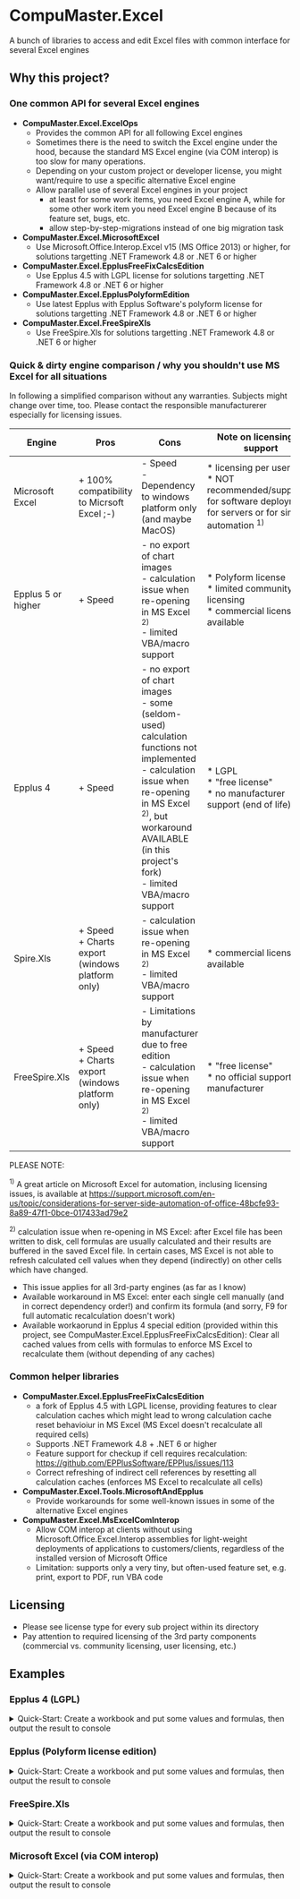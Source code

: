 # CompuMaster.Excel

A bunch of libraries to access and edit Excel files with common interface for several Excel engines

## Why this project?

### One common API for several Excel engines

  * **CompuMaster.Excel.ExcelOps**
    * Provides the common API for all following Excel engines
    * Sometimes there is the need to switch the Excel engine under the hood, because the standard MS Excel engine (via COM interop) is too slow for many operations.
    * Depending on your custom project or developer license, you might want/require to use a specific alternative Excel engine
    * Allow parallel use of several Excel engines in your project
        * at least for some work items, you need Excel engine A, while for some other work item you need Excel engine B because of its feature set, bugs, etc.
        * allow step-by-step-migrations instead of one big migration task
  * **CompuMaster.Excel.MicrosoftExcel**
    * Use Microsoft.Office.Interop.Excel v15 (MS Office 2013) or higher, for solutions targetting .NET Framework 4.8 or .NET 6 or higher
  * **CompuMaster.Excel.EpplusFreeFixCalcsEdition** 
    * Use Epplus 4.5 with LGPL license for solutions targetting .NET Framework 4.8 or .NET 6 or higher
  * **CompuMaster.Excel.EpplusPolyformEdition**
    * Use latest Epplus with Epplus Software's polyform license for solutions targetting .NET Framework 4.8 or .NET 6 or higher
  * **CompuMaster.Excel.FreeSpireXls**
    * Use FreeSpire.Xls for solutions targetting .NET Framework 4.8 or .NET 6 or higher

### Quick & dirty engine comparison / why you shouldn't use MS Excel for all situations

In following a simplified comparison without any warranties. Subjects might change over time, too. Please contact the responsible manufacturerer especially for licensing issues.

| Engine | Pros | Cons | Note on licensing or support | Manufacturer website |
|--------|------|------|------------------------------|----------------------|
| Microsoft Excel | + 100% compatibility to Micrsoft Excel ;-) | - Speed<br/>- Dependency to windows platform only (and maybe MacOS) | * licensing per user (!)<br/>* NOT recommended/supported for software deployment, for servers or for similar automation <sup>1)</sup> | www.microsoft.com |
| Epplus 5 or higher | + Speed | - no export of chart images<br/>- calculation issue when re-opening in MS Excel <sup>2)</sup><br/>- limited VBA/macro support  | * Polyform license<br/>* limited community licensing<br/>* commercial licensing available | www.epplussoftware.com |
| Epplus 4 | + Speed | - no export of chart images<br/>- some (seldom-used) calculation functions not implemented<br/>- calculation issue when re-opening in MS Excel <sup>2)</sup>, but workaround AVAILABLE (in this project's fork)<br/>- limited VBA/macro support | * LGPL<br/>* "free license"<br/>* no manufacturer support (end of life) | www.github.com/JanKallman/EPPlus |
| Spire.Xls | + Speed<br/>+ Charts export (windows platform only) | - calculation issue when re-opening in MS Excel <sup>2)</sup><br/>- limited VBA/macro support | * commercial licensing available | www.e-iceblue.com |
| FreeSpire.Xls | + Speed<br/>+ Charts export (windows platform only) | - Limitations by manufacturer due to free edition<br/>- calculation issue when re-opening in MS Excel <sup>2)</sup><br/>- limited VBA/macro support | * "free license"<br/>* no official support by manufacturer | www.e-iceblue.com |

PLEASE NOTE:

<sup>1)</sup> A great article on Microsoft Excel for automation, inclusing licensing issues, is available at https://support.microsoft.com/en-us/topic/considerations-for-server-side-automation-of-office-48bcfe93-8a89-47f1-0bce-017433ad79e2

<sup>2)</sup> calculation issue when re-opening in MS Excel: after Excel file has been written to disk, cell formulas are usually calculated and their results are buffered in the saved Excel file. In certain cases, MS Excel is not able to refresh calculated cell values when they depend (indirectly) on other cells which have changed.
  * This issue applies for all 3rd-party engines (as far as I know)
  * Available workaround in MS Excel: enter each single cell manually (and in correct dependency order!) and confirm its formula (and sorry, F9 for full automatic recalculation doesn't work)
  * Available workaorund in Epplus 4 special edition (provided within this project, see CompuMaster.Excel.EpplusFreeFixCalcsEdition): Clear all cached values from cells with formulas to enforce MS Excel to recalculate them (without depending of any caches)

### Common helper libraries

  * **CompuMaster.Excel.EpplusFreeFixCalcsEdition** 
    * a fork of Epplus 4.5 with LGPL license, providing features to clear calculation caches which might lead to wrong calculation cache reset behavioiur in MS Excel (MS Excel doesn't recalculate all required cells)
    * Supports .NET Framework 4.8 + .NET 6 or higher
    * Feature support for checkup if cell requires recalculation: https://github.com/EPPlusSoftware/EPPlus/issues/113
    * Correct refreshing of indirect cell references by resetting all calculation caches (enforces MS Excel to recalculate all cells)
  * **CompuMaster.Excel.Tools.MicrosoftAndEpplus**
    * Provide workarounds for some well-known issues in some of the alternative Excel engines
  * **CompuMaster.Excel.MsExcelComInterop**
    * Allow COM interop at clients without using Microsoft.Office.Excel.Interop assemblies for light-weight deployments of applications to customers/clients, regardless of the installed version of Microsoft Office
    * Limitation: supports only a very tiny, but often-used feature set, e.g. print, export to PDF, run VBA code

## Licensing

  * Please see license type for every sub project within its directory
  * Pay attention to required licensing of the 3rd party components (commercial vs. community licensing, user licensing, etc.)

## Examples

### Epplus 4 (LGPL) 

<details>
<summary>Quick-Start: Create a workbook and put some values and formulas, then output the result to console</summary>

```C#
using CompuMaster.Excel.ExcelOps;

string FirstSheetName;
TextTable formulasOrValues;
TextTable values;

//Create a workbook and put some values and formulas
ExcelDataOperationsBase workbook = new EpplusFreeExcelDataOperations(null, ExcelDataOperationsBase.OpenMode.CreateFile, true, null);
FirstSheetName = workbook.SheetNames()[0];
workbook.WriteCellValue<int>(FirstSheetName, 0, 0, 123);
workbook.WriteCellValue<double>(new ExcelCell(FirstSheetName, "B1", ExcelCell.ValueTypes.All), 456.123);
workbook.WriteCellFormula(FirstSheetName, 0, 2, @"SUM(A1:B1)", true);

//Output table with formulas or alternatively with formatted cell value
formulasOrValues = workbook.SheetContentMatrix(FirstSheetName, ExcelDataOperationsBase.MatrixContent.FormulaOrFormattedText);
System.Console.WriteLine(formulasOrValues.ToUIExcelTable());

//Output table with calculated or static values
values = workbook.SheetContentMatrix(FirstSheetName, ExcelDataOperationsBase.MatrixContent.StaticOrCalculatedValues);
System.Console.WriteLine(values.ToUIExcelTable());
```

leads to following output

```text
# |A  |B      |C
--+---+-------+-----------
1 |123|456,123|=SUM(A1:B1)

# |A  |B      |C
--+---+-------+-------
1 |123|456,123|579,123
```
</details>

### Epplus (Polyform license edition) 

<details>
<summary>Quick-Start: Create a workbook and put some values and formulas, then output the result to console</summary>

```C#
using CompuMaster.Excel.ExcelOps;

string FirstSheetName;
TextTable formulasOrValues;
TextTable values;

//Assign required license context for Epplus component
EpplusPolyformExcelDataOperations.LicenseContext = OfficeOpenXml.LicenseContext.NonCommercial;

//Create a workbook and put some values and formulas
workbook = new EpplusPolyformExcelDataOperations(null, ExcelDataOperationsBase.OpenMode.CreateFile, true, null);
FirstSheetName = workbook.SheetNames()[0];
workbook.WriteCellValue<int>(FirstSheetName, 0, 0, 123);
workbook.WriteCellValue<double>(new ExcelCell(FirstSheetName, "B1", ExcelCell.ValueTypes.All), 456.123);
workbook.WriteCellFormula(FirstSheetName, 0, 2, @"SUM(A1:B1)", true);

//Output table with formulas or alternatively with formatted cell value
formulasOrValues = workbook.SheetContentMatrix(FirstSheetName, ExcelDataOperationsBase.MatrixContent.FormulaOrFormattedText);
System.Console.WriteLine(formulasOrValues.ToUIExcelTable());

//Output table with calculated or static values
values = workbook.SheetContentMatrix(FirstSheetName, ExcelDataOperationsBase.MatrixContent.StaticOrCalculatedValues);
System.Console.WriteLine(values.ToUIExcelTable());
```

leads to following output

```text
# |A  |B      |C
--+---+-------+-----------
1 |123|456,123|=SUM(A1:B1)

# |A  |B      |C
--+---+-------+-------
1 |123|456,123|579,123
```
</details>

### FreeSpire.Xls

<details>
<summary>Quick-Start: Create a workbook and put some values and formulas, then output the result to console</summary>

```C#
using CompuMaster.Excel.ExcelOps;

string FirstSheetName;
TextTable formulasOrValues;
TextTable values;

//Create a workbook and put some values and formulas
workbook = new FreeSpireXlsDataOperations(null, ExcelDataOperationsBase.OpenMode.CreateFile, true, null);
FirstSheetName = workbook.SheetNames()[0];
workbook.WriteCellValue<int>(FirstSheetName, 0, 0, 123);
workbook.WriteCellValue<double>(new ExcelCell(FirstSheetName, "B1", ExcelCell.ValueTypes.All), 456.123);
workbook.WriteCellFormula(FirstSheetName, 0, 2, @"SUM(A1:B1)", true);

//Output table with formulas or alternatively with formatted cell value
formulasOrValues = workbook.SheetContentMatrix(FirstSheetName, ExcelDataOperationsBase.MatrixContent.FormulaOrFormattedText);
System.Console.WriteLine(formulasOrValues.ToUIExcelTable());

//Output table with calculated or static values
values = workbook.SheetContentMatrix(FirstSheetName, ExcelDataOperationsBase.MatrixContent.StaticOrCalculatedValues);
System.Console.WriteLine(values.ToUIExcelTable());
```

leads to following output

```text
# |A  |B      |C
--+---+-------+-----------
1 |123|456,123|=SUM(A1:B1)

# |A  |B      |C
--+---+-------+-------
1 |123|456,123|579,123
```
</details>

### Microsoft Excel (via COM interop)

<details>
<summary>Quick-Start: Create a workbook and put some values and formulas, then output the result to console</summary>

```C#
using CompuMaster.Excel.ExcelOps;

string FirstSheetName;
TextTable formulasOrValues;
TextTable values;

//Create a workbook and put some values and formulas
workbook = new MsExcelDataOperations(null, ExcelDataOperationsBase.OpenMode.CreateFile, true, null);
FirstSheetName = workbook.SheetNames()[0];
workbook.WriteCellValue<int>(FirstSheetName, 0, 0, 123);
workbook.WriteCellValue<double>(new ExcelCell(FirstSheetName, "B1", ExcelCell.ValueTypes.All), 456.123);
workbook.WriteCellFormula(FirstSheetName, 0, 2, @"SUM(A1:B1)", true);

//Output table with formulas or alternatively with formatted cell value
formulasOrValues = workbook.SheetContentMatrix(FirstSheetName, ExcelDataOperationsBase.MatrixContent.FormulaOrFormattedText);
System.Console.WriteLine(formulasOrValues.ToUIExcelTable());

//Output table with calculated or static values
values = workbook.SheetContentMatrix(FirstSheetName, ExcelDataOperationsBase.MatrixContent.StaticOrCalculatedValues);
System.Console.WriteLine(values.ToUIExcelTable());
```

leads to following output

```text
# |A  |B      |C
--+---+-------+-----------
1 |123|456,123|=SUM(A1:B1)

# |A  |B      |C
--+---+-------+-------
1 |123|456,123|579,123
```
</details>


